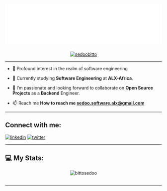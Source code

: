 <h1 align = "center">
<img src="header.svg" />
</h1>

<p align="center"> <a href="https://twitter.com/sedoobitto" target="blank"><img src="https://img.shields.io/twitter/follow/sedoobitto?color=1DA1F2&logo=twitter&style=for-the-badge" alt="sedoobitto" /></a> </p>

---

- 👀 Profound interest in the realm of software engineering

- 🔭 Currently studying **Software Engineering** at **ALX-Africa**.

- 👯 I’m passionate and looking forward to collaborate on **Open Source Projects** as a **Backend** Engineer.

- 📫 Reach me **How to reach me sedoo.software.alx@gmail.com**
---



## Connect with me:
[<img src='https://cdn.jsdelivr.net/npm/simple-icons@3.0.1/icons/linkedin.svg' alt='linkedin' height='40'>](https://www.linkedin.com/in/sedoobitto/)
[<img src='https://cdn.jsdelivr.net/npm/simple-icons@3.0.1/icons/twitter.svg' alt='twitter' height='40'>](https://twitter.com/sedoobitto) 

---

<!-- BLOG-POST-LIST:START -->
## 💻 My Stats:
<div align="center">

<!--<img height="180em" src="https://github-readme-stats.vercel.app/api?username=bittosedoo&show_icons=true&theme=ambient-gradient&count_private=true"/>
<img height="180em" src="https://github-readme-stats.vercel.app/api/top-langs/?username=bittosedoo&layout=compact&langs_count=7&theme=ambient-gradient"/>-->

<img align="center" src="https://github-readme-streak-stats.herokuapp.com/?user=bittosedoo&&theme=ambient-gradient" alt="bittosedoo" />


<br>
<br>

</div>

---








<!---
- 👋 Hi, I’m Bitto Sedoo
- 👀 I’m interested in Tech
- 🌱 I’m currently learning Software Engineering at ALX
- 💞️ I’m looking to collaborate on projects
- 📫 How to reach me sedoo.software.alx@gmail.com
- 🌱 I’m currently doing a short specialization as a Backend Engineer.
- 🌱 Working on Data Structures and Algorithms in C. Check out **[here](https://github.com/bittosedoo/C-Data-Structures-Algorithms)**. Feel free to contribute via PR.


<span> [𝐏𝐨𝐫𝐭𝐟𝐨𝐥𝐢𝐨 𝐖𝐞𝐛𝐬𝐢𝐭𝐞](https://bittosedoo.github.io/)&emsp;|&emsp;[𝐑𝐞𝐬𝐮𝐦𝐞](https://bittosedoo.github.io/Bitto-Sedoo-Resume.html) </span>

bittosedoo/bittosedoo is a ✨ special ✨ repository because its `README.md` (this file) appears on your GitHub profile.
You can click the Preview link to take a look at your changes.
--->
